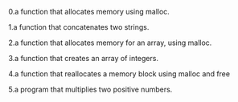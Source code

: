 0.a function that allocates memory using malloc.

1.a function that concatenates two strings.

2.a function that allocates memory for an array, using malloc.

3.a function that creates an array of integers.

4.a function that reallocates a memory block using malloc and free

5.a program that multiplies two positive numbers.
